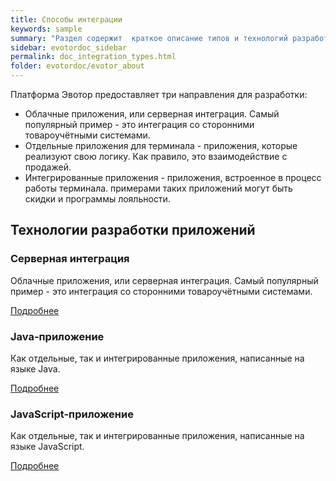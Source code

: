 ```yaml
---
title: Способы интеграции
keywords: sample
summary: "Раздел содержит  краткое описание типов и технологий разработки приложений для платформы Эвотор."
sidebar: evotordoc_sidebar
permalink: doc_integration_types.html
folder: evotordoc/evotor_about
---
```


Платформа Эвотор предоставляет три направления для разработки:

* Облачные приложения, или серверная интеграция. Самый популярный пример - это интеграция со сторонними товароучётными системами.
* Отдельные приложения для терминала - приложения, которые реализуют свою логику. Как правило, это взаимодействие с продажей.
* Интегрированные приложения - приложения, встроенное в процесс работы терминала. примерами таких приложений могут быть скидки и программы лояльности.


<div class="row">
         <div class="col-lg-12">
             <h2 class="page-header">Технологии разработки приложений</h2>
         </div>
         <div class="col-md-3 col-sm-6">
             <div class="panel panel-default text-center">
                 <div class="panel-heading">
                     <span class="fa-stack fa-5x">
                           <i class="fa fa-circle fa-stack-2x text-primary"></i>
                           <i class="fa fa-cloud fa-stack-1x fa-inverse"></i>
                     </span>
                 </div>
                 <div class="panel-body">
                     <h3>Серверная интеграция</h3>
                     <p>Облачные приложения, или серверная интеграция. Самый популярный пример - это интеграция со сторонними товароучётными системами.</p>
                     <a href="tag_Облако.html" class="btn btn-primary">Подробнее</a>
                 </div>
             </div>
         </div>
         <div class="col-md-3 col-sm-6">
             <div class="panel panel-default text-center">
                 <div class="panel-heading">
                     <span class="fa-stack fa-5x">
                           <i class="fa fa-circle fa-stack-2x text-primary"></i>
                           <i class="fa fa-coffee fa-stack-1x fa-inverse"></i>
                     </span>
                 </div>
                 <div class="panel-body">
                     <h3>Java-приложение</h3>
                     <p>Как отдельные, так и интегрированные приложения, написанные на языке Java.</p>
                     <a href="tag_Java.html" class="btn btn-primary">Подробнее</a>
                 </div>
             </div>
         </div>
         <div class="col-md-3 col-sm-6">
             <div class="panel panel-default text-center">
                 <div class="panel-heading">
                     <span class="fa-stack fa-5x">
                           <i class="fa fa-circle fa-stack-2x text-primary"></i>
                           <i class="fa fa-gears fa-stack-1x fa-inverse"></i>
                     </span>
                 </div>
                 <div class="panel-body">
                     <h3>JavaScript-приложение</h3>
                     <p>Как отдельные, так и интегрированные приложения, написанные на языке JavaScript.</p>
                     <a href="tag_JavaScript.html" class="btn btn-primary">Подробнее</a>
                 </div>
             </div>
         </div>
</div>
